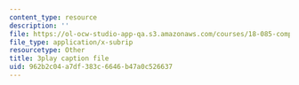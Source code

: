 ```yaml
---
content_type: resource
description: ''
file: https://ol-ocw-studio-app-qa.s3.amazonaws.com/courses/18-085-computational-science-and-engineering-i-fall-2008/962b2c04a7df383c6646b47a0c526637_E1o1h-_4Bn4.srt
file_type: application/x-subrip
resourcetype: Other
title: 3play caption file
uid: 962b2c04-a7df-383c-6646-b47a0c526637
---
```

